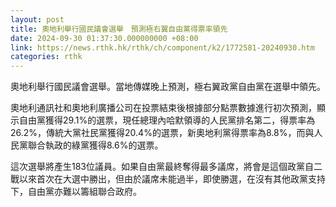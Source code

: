 ```yaml
---
layout: post
title: 奧地利舉行國民議會選舉　預測極右翼自由黨得票率領先
date: 2024-09-30 01:37:30.000000000 +08:00
link: https://news.rthk.hk/rthk/ch/component/k2/1772581-20240930.htm
categories: rthk
---
```


奧地利舉行國民議會選舉。當地傳媒晚上預測，極右翼政黨自由黨在選舉中領先。

奧地利通訊社和奧地利廣播公司在投票結束後根據部分點票數據進行初次預測，顯示自由黨獲得29.1%的選票，現任總理內哈默領導的人民黨排名第二，得票率為26.2%，傳統大黨社民黨獲得20.4%的選票，新奧地利黨得票率為8.8%，而與人民黨聯合執政的綠黨獲得8.6%的選票。

這次選舉將產生183位議員。如果自由黨最終奪得最多議席，將會是這個政黨自二戰以來首次在大選中勝出，但由於議席未能過半，即使勝選，在沒有其他政黨支持下，自由黨亦難以籌組聯合政府。
